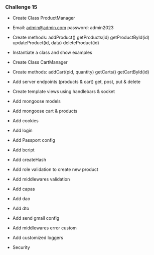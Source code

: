 ### Challenge 15

- Create Class ProductManager

- Email: admin@admin.com password: admin2023

- Create methods:
addProduct()
getProducts(id)
getProductById(id)
updateProduct(id, data)
deleteProduct(id)

- Instantiate a class and show examples

- Create Class CartManager

- Create methods:
addCart(pid, quantity)
getCarts()
getCartById(id)

- Add server endpoints (products & cart)
get, post, put & delete

- Create template views using handlebars & socket

- Add mongoose models
- Add mongoose cart & products
- Add cookies
- Add login
- Add Passport config
- Add bcript
- Add createHash
- Add role validation to create new product
- Add middlewares validation
- Add capas
- Add dao
- Add dto
- Add send gmail config
- Add middlewares error custom
- Add customized loggers 
- Security